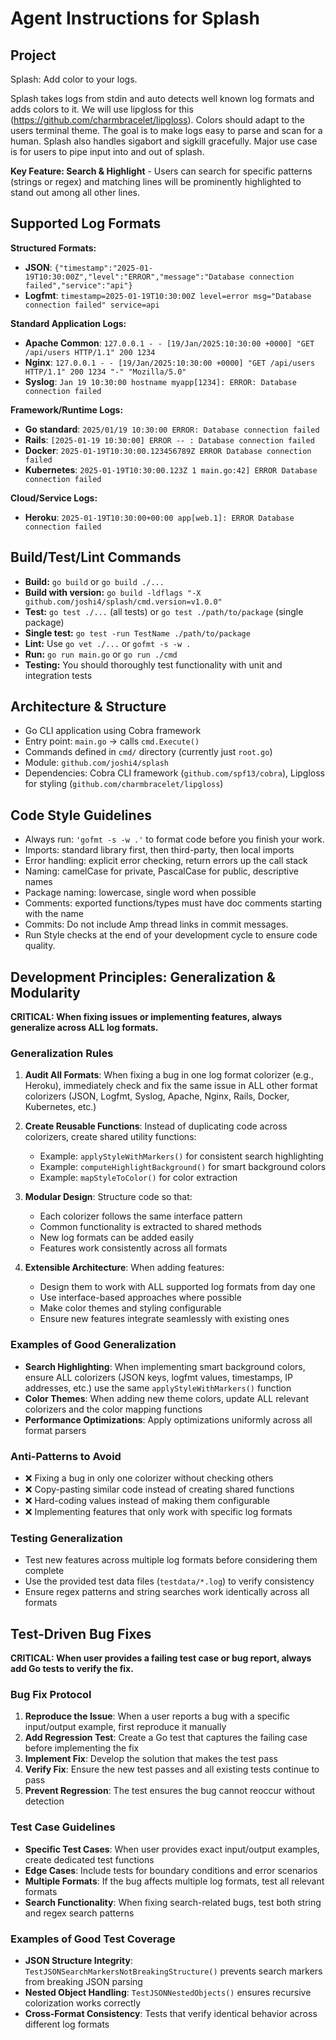 # Agent Instructions for Splash

## Project
Splash: Add color to your logs.

Splash takes logs from stdin and auto detects well known log formats and adds colors to it. We will use lipgloss for this (https://github.com/charmbracelet/lipgloss). Colors should adapt to the users terminal theme. The goal is to make logs easy to parse and scan for a human. Splash also handles sigabort and sigkill gracefully. Major use case is for users to pipe input into and out of splash.

**Key Feature: Search & Highlight** - Users can search for specific patterns (strings or regex) and matching lines will be prominently highlighted to stand out among all other lines.

## Supported Log Formats
**Structured Formats:**
- **JSON**: `{"timestamp":"2025-01-19T10:30:00Z","level":"ERROR","message":"Database connection failed","service":"api"}`
- **Logfmt**: `timestamp=2025-01-19T10:30:00Z level=error msg="Database connection failed" service=api`

**Standard Application Logs:**
- **Apache Common**: `127.0.0.1 - - [19/Jan/2025:10:30:00 +0000] "GET /api/users HTTP/1.1" 200 1234`
- **Nginx**: `127.0.0.1 - - [19/Jan/2025:10:30:00 +0000] "GET /api/users HTTP/1.1" 200 1234 "-" "Mozilla/5.0"`
- **Syslog**: `Jan 19 10:30:00 hostname myapp[1234]: ERROR: Database connection failed`

**Framework/Runtime Logs:**
- **Go standard**: `2025/01/19 10:30:00 ERROR: Database connection failed`
- **Rails**: `[2025-01-19 10:30:00] ERROR -- : Database connection failed`
- **Docker**: `2025-01-19T10:30:00.123456789Z ERROR Database connection failed`
- **Kubernetes**: `2025-01-19T10:30:00.123Z 1 main.go:42] ERROR Database connection failed`

**Cloud/Service Logs:**
- **Heroku**: `2025-01-19T10:30:00+00:00 app[web.1]: ERROR Database connection failed`

## Build/Test/Lint Commands
- **Build:** `go build` or `go build ./...`
- **Build with version:** `go build -ldflags "-X github.com/joshi4/splash/cmd.version=v1.0.0"`
- **Test:** `go test ./...` (all tests) or `go test ./path/to/package` (single package)
- **Single test:** `go test -run TestName ./path/to/package`
- **Lint:** Use `go vet ./...` or `gofmt -s -w .`
- **Run:** `go run main.go` or `go run ./cmd`
- **Testing:** You should thoroughly test functionality with unit and integration tests

## Architecture & Structure
- Go CLI application using Cobra framework
- Entry point: `main.go` → calls `cmd.Execute()`
- Commands defined in `cmd/` directory (currently just `root.go`)
- Module: `github.com/joshi4/splash`
- Dependencies: Cobra CLI framework (`github.com/spf13/cobra`), Lipgloss for styling (`github.com/charmbracelet/lipgloss`)

## Code Style Guidelines
- Always run: `'gofmt -s -w .'` to format code before you finish your work.
- Imports: standard library first, then third-party, then local imports
- Error handling: explicit error checking, return errors up the call stack
- Naming: camelCase for private, PascalCase for public, descriptive names
- Package naming: lowercase, single word when possible
- Comments: exported functions/types must have doc comments starting with the name
- Commits: Do not include Amp thread links in commit messages.
- Run Style checks at the end of your development cycle to ensure code quality.


## Development Principles: Generalization & Modularity

**CRITICAL: When fixing issues or implementing features, always generalize across ALL log formats.**

### Generalization Rules
1. **Audit All Formats**: When fixing a bug in one log format colorizer (e.g., Heroku), immediately check and fix the same issue in ALL other format colorizers (JSON, Logfmt, Syslog, Apache, Nginx, Rails, Docker, Kubernetes, etc.)

2. **Create Reusable Functions**: Instead of duplicating code across colorizers, create shared utility functions:
   - Example: `applyStyleWithMarkers()` for consistent search highlighting
   - Example: `computeHighlightBackground()` for smart background colors
   - Example: `mapStyleToColor()` for color extraction

3. **Modular Design**: Structure code so that:
   - Each colorizer follows the same interface pattern
   - Common functionality is extracted to shared methods
   - New log formats can be added easily
   - Features work consistently across all formats

4. **Extensible Architecture**: When adding features:
   - Design them to work with ALL supported log formats from day one
   - Use interface-based approaches where possible
   - Make color themes and styling configurable
   - Ensure new features integrate seamlessly with existing ones

### Examples of Good Generalization
- **Search Highlighting**: When implementing smart background colors, ensure ALL colorizers (JSON keys, logfmt values, timestamps, IP addresses, etc.) use the same `applyStyleWithMarkers()` function
- **Color Themes**: When adding new theme colors, update ALL relevant colorizers and the color mapping functions
- **Performance Optimizations**: Apply optimizations uniformly across all format parsers

### Anti-Patterns to Avoid
- ❌ Fixing a bug in only one colorizer without checking others
- ❌ Copy-pasting similar code instead of creating shared functions
- ❌ Hard-coding values instead of making them configurable
- ❌ Implementing features that only work with specific log formats

### Testing Generalization
- Test new features across multiple log formats before considering them complete
- Use the provided test data files (`testdata/*.log`) to verify consistency
- Ensure regex patterns and string searches work identically across all formats

## Test-Driven Bug Fixes

**CRITICAL: When user provides a failing test case or bug report, always add Go tests to verify the fix.**

### Bug Fix Protocol
1. **Reproduce the Issue**: When a user reports a bug with a specific input/output example, first reproduce it manually
2. **Add Regression Test**: Create a Go test that captures the failing case before implementing the fix
3. **Implement Fix**: Develop the solution that makes the test pass
4. **Verify Fix**: Ensure the new test passes and all existing tests continue to pass
5. **Prevent Regression**: The test ensures the bug cannot reoccur without detection

### Test Case Guidelines
- **Specific Test Cases**: When user provides exact input/output examples, create dedicated test functions
- **Edge Cases**: Include tests for boundary conditions and error scenarios
- **Multiple Formats**: If the bug affects multiple log formats, test all relevant formats
- **Search Functionality**: When fixing search-related bugs, test both string and regex search patterns

### Examples of Good Test Coverage
- **JSON Structure Integrity**: `TestJSONSearchMarkersNotBreakingStructure()` prevents search markers from breaking JSON parsing
- **Nested Object Handling**: `TestJSONNestedObjects()` ensures recursive colorization works correctly
- **Cross-Format Consistency**: Tests that verify identical behavior across different log formats
